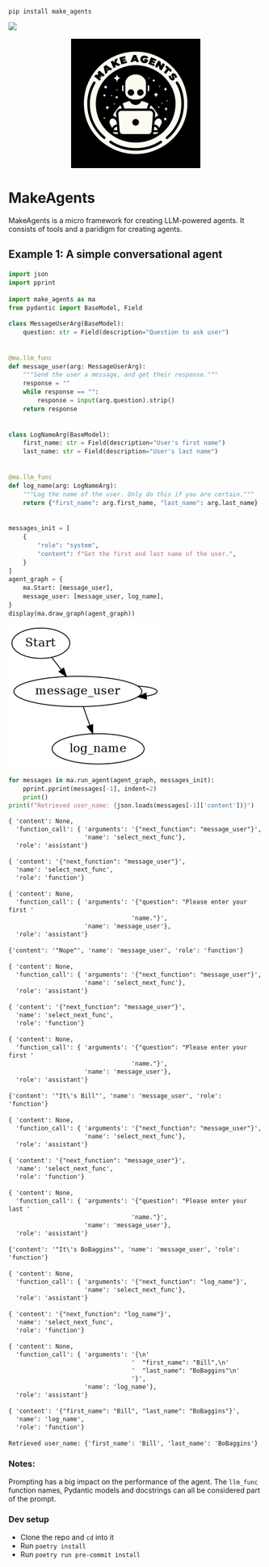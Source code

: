 <!-- Warning, README.md is autogenerated from README.ipynb, do not edit it directly -->

`pip install make_agents`

[![](https://github.com/sradc/make_agents/workflows/Python%20package/badge.svg)](https://github.com/sradc/make_agents/commits/)

<p align="center">
  <img src="https://raw.githubusercontent.com/sradc/MakeAgents/master/README_files/make_agents_logo.jpg" width=256>
</p>

# MakeAgents

MakeAgents is a micro framework for creating LLM-powered agents.
It consists of tools and a paridigm for creating agents.


## Example 1: A simple conversational agent


```python
import json
import pprint

import make_agents as ma
from pydantic import BaseModel, Field
```


```python
class MessageUserArg(BaseModel):
    question: str = Field(description="Question to ask user")


@ma.llm_func
def message_user(arg: MessageUserArg):
    """Send the user a message, and get their response."""
    response = ""
    while response == "":
        response = input(arg.question).strip()
    return response


class LogNameArg(BaseModel):
    first_name: str = Field(description="User's first name")
    last_name: str = Field(description="User's last name")


@ma.llm_func
def log_name(arg: LogNameArg):
    """Log the name of the user. Only do this if you are certain."""
    return {"first_name": arg.first_name, "last_name": arg.last_name}


messages_init = [
    {
        "role": "system",
        "content": f"Get the first and last name of the user.",
    }
]
agent_graph = {
    ma.Start: [message_user],
    message_user: [message_user, log_name],
}
display(ma.draw_graph(agent_graph))
```


    
![png](https://raw.githubusercontent.com/sradc/MakeAgents/master/README_files/README_3_0.png)
    



```python
for messages in ma.run_agent(agent_graph, messages_init):
    pprint.pprint(messages[-1], indent=2)
    print()
print(f"Retrieved user_name: {json.loads(messages[-1]['content'])}")
```

    { 'content': None,
      'function_call': { 'arguments': '{"next_function": "message_user"}',
                         'name': 'select_next_func'},
      'role': 'assistant'}
    
    { 'content': '{"next_function": "message_user"}',
      'name': 'select_next_func',
      'role': 'function'}
    
    { 'content': None,
      'function_call': { 'arguments': '{"question": "Please enter your first '
                                      'name."}',
                         'name': 'message_user'},
      'role': 'assistant'}
    
    {'content': '"Nope"', 'name': 'message_user', 'role': 'function'}
    
    { 'content': None,
      'function_call': { 'arguments': '{"next_function": "message_user"}',
                         'name': 'select_next_func'},
      'role': 'assistant'}
    
    { 'content': '{"next_function": "message_user"}',
      'name': 'select_next_func',
      'role': 'function'}
    
    { 'content': None,
      'function_call': { 'arguments': '{"question": "Please enter your first '
                                      'name."}',
                         'name': 'message_user'},
      'role': 'assistant'}
    
    {'content': '"It\'s Bill"', 'name': 'message_user', 'role': 'function'}
    
    { 'content': None,
      'function_call': { 'arguments': '{"next_function": "message_user"}',
                         'name': 'select_next_func'},
      'role': 'assistant'}
    
    { 'content': '{"next_function": "message_user"}',
      'name': 'select_next_func',
      'role': 'function'}
    
    { 'content': None,
      'function_call': { 'arguments': '{"question": "Please enter your last '
                                      'name."}',
                         'name': 'message_user'},
      'role': 'assistant'}
    
    {'content': '"It\'s BoBaggins"', 'name': 'message_user', 'role': 'function'}
    
    { 'content': None,
      'function_call': { 'arguments': '{"next_function": "log_name"}',
                         'name': 'select_next_func'},
      'role': 'assistant'}
    
    { 'content': '{"next_function": "log_name"}',
      'name': 'select_next_func',
      'role': 'function'}
    
    { 'content': None,
      'function_call': { 'arguments': '{\n'
                                      '  "first_name": "Bill",\n'
                                      '  "last_name": "BoBaggins"\n'
                                      '}',
                         'name': 'log_name'},
      'role': 'assistant'}
    
    { 'content': '{"first_name": "Bill", "last_name": "BoBaggins"}',
      'name': 'log_name',
      'role': 'function'}
    
    Retrieved user_name: {'first_name': 'Bill', 'last_name': 'BoBaggins'}


### Notes:

Prompting has a big impact on the performance of the agent. The `llm_func` function names, Pydantic models and docstrings can all be considered part of the prompt.


### Dev setup

- Clone the repo and `cd` into it
- Run `poetry install`
- Run `poetry run pre-commit install`

